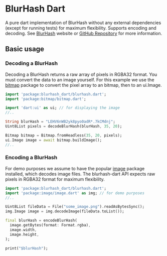 # BlurHash Dart

A pure dart implementation of BlurHash without any external dependencies (except for
running tests) for maximum flexibility. Supports encoding and decoding. See
[BlurHash](https://blurha.sh/) website or [GitHub
Repository](https://github.com/woltapp/blurhash) for more information.

## Basic usage

### Decoding a BlurHash

Decoding a BlurHash returns a raw array of pixels in RGBA32 format. You must convert
the data to an image yourself. For this example we use the
[bitmap](https://pub.dev/packages/bitmap) package to convert the pixel array to an
bitmap, then to an ui.Image.

```dart
import 'package:blurhash_dart/blurhash.dart';
import 'package:bitmap/bitmap.dart';

import 'dart:ui' as ui; // for displaying the image
//..

String blurHash = "LEHV6nWB2yk8pyo0adR*.7kCMdnj";
Uint8List pixels = decodeBlurHash(blurHash, 35, 20);

Bitmap bitmap = Bitmap.fromHeadless(35, 20, pixels);
ui.Image image = await bitmap.buildImage();
//..
```

### Encoding a BlurHash

For demo purposes we assume to have the popular [image](https://pub.dev/packages/image)
package installed, which decodes image files. The blurhash-dart API expects raw pixels
in RGBA32 format for maximum flexibility.

```dart
import 'package:blurhash_dart/blurhash.dart';
import 'package:image/image.dart' as img; // for demo purposes
//..

Uint8List fileData = File("some_image.png").readAsBytesSync();
img.Image image = img.decodeImage(fileData.toList());

final blurHash = encodeBlurHash(
  image.getBytes(format: Format.rgba),
  image.width,
  image.height,
);

print("$blurHash");
```
